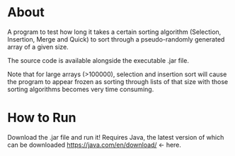 # About
A program to test how long it takes a certain sorting algorithm (Selection, Insertion, Merge and Quick) to sort through a pseudo-randomly generated array of a given size. 

The source code is available alongside the executable .jar file.

Note that for large arrays (>100000), selection and insertion sort will cause the program to appear frozen as sorting through lists of that size with those sorting algorithms becomes very time consuming.

# How to Run
Download the .jar file and run it! Requires Java, the latest version of which can be downloaded https://java.com/en/download/ <- here.
